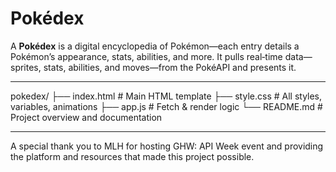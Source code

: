 # Pokédex

A **Pokédex** is a digital encyclopedia of Pokémon—each entry details a Pokémon’s appearance, stats, abilities, and more. It pulls real‑time data—sprites, stats, abilities, and moves—from the PokéAPI and presents it.

---

pokedex/
├── index.html    # Main HTML template
├── style.css     # All styles, variables, animations
├── app.js        # Fetch & render logic
└── README.md     # Project overview and documentation

---

A special thank you to MLH for hosting GHW: API Week event and providing the platform and resources that made this project possible.
